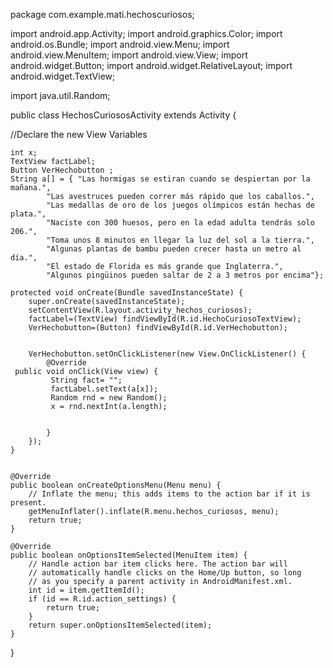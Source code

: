 package com.example.mati.hechoscuriosos;

import android.app.Activity;
import android.graphics.Color;
import android.os.Bundle;
import android.view.Menu;
import android.view.MenuItem;
import android.view.View;
import android.widget.Button;
import android.widget.RelativeLayout;
import android.widget.TextView;

import java.util.Random;


public class HechosCuriososActivity extends Activity {


//Declare the new View Variables

    int x;
    TextView factLabel;
    Button VerHechobutton ;
    String a[] = { "Las hormigas se estiran cuando se despiertan por la mañana.",
            "Las avestruces pueden correr más rápido que los caballos.",
            "Las medallas de oro de los juegos olímpicos están hechas de plata.",
            "Naciste con 300 huesos, pero en la edad adulta tendrás solo 206.",
            "Toma unos 8 minutos en llegar la luz del sol a la tierra.",
            "Algunas plantas de bambu pueden crecer hasta un metro al día.",
            "El estado de Florida es más grande que Inglaterra.",
            "Algunos pingüinos pueden saltar de 2 a 3 metros por encima"};

    protected void onCreate(Bundle savedInstanceState) {
        super.onCreate(savedInstanceState);
        setContentView(R.layout.activity_hechos_curiosos);
        factLabel=(TextView) findViewById(R.id.HechoCuriosoTextView);
        VerHechobutton=(Button) findViewById(R.id.VerHechobutton);


        VerHechobutton.setOnClickListener(new View.OnClickListener() {
            @Override
     public void onClick(View view) {
             String fact= "";
             factLabel.setText(a[x]);
             Random rnd = new Random();
             x = rnd.nextInt(a.length);


            }
        });
    }


    @Override
    public boolean onCreateOptionsMenu(Menu menu) {
        // Inflate the menu; this adds items to the action bar if it is present.
        getMenuInflater().inflate(R.menu.hechos_curiosos, menu);
        return true;
    }

    @Override
    public boolean onOptionsItemSelected(MenuItem item) {
        // Handle action bar item clicks here. The action bar will
        // automatically handle clicks on the Home/Up button, so long
        // as you specify a parent activity in AndroidManifest.xml.
        int id = item.getItemId();
        if (id == R.id.action_settings) {
            return true;
        }
        return super.onOptionsItemSelected(item);
    }
}
